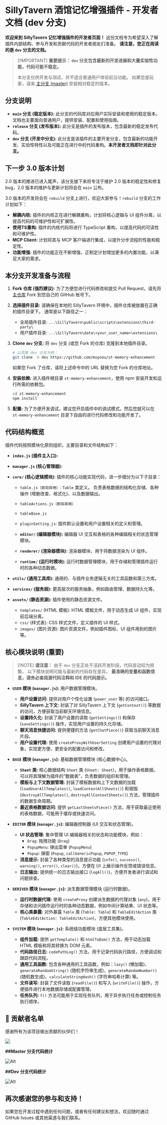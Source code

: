 # SillyTavern 酒馆记忆增强插件 - 开发者文档 (dev 分支)

**欢迎来到 SillyTavern 记忆增强插件的开发者页面！**  这份文档专为希望深入了解插件内部结构、参与开发和贡献代码的开发者朋友们准备。  **请注意，您正在阅读的是 `dev` 分支的文档。**

> \[!IMPORTANT]
> **重要提示： `dev` 分支包含最新的开发进展和大量实验性功能，代码可能不稳定。** 
> 
> 本分支仅供开发与测试，并不适合普通用户体验前沿功能。
> 如果您是玩家，请来 [主分支 (master)](https://github.com/muyoou/st-memory-enhancement) 安装相对稳定的版本。

## 分支说明

*   **`main` 分支 (稳定版本):**  此分支的代码库对应用户实际安装和使用的稳定版本。文档也主要面向普通用户，提供安装、配置和使用指南。
*   **`release` 分支 (发布版本):**  此分支是插件的发布版本，包含最新的稳定发布代码。
*   **`dev` 分支 (开发中分支):**  此分支是该插件的主要开发分支，包含最新的功能开发、实验性特性以及可能正在进行中的代码重构。**本开发者文档即针对此分支。**

## 下一步 3.0 版本计划

2.0 版本的推进已进入尾声，该分支接下来将专注于维护 2.0 版本的稳定性和修复 bug，2.0 版本的维护与更新计划将会在 `main` 公布。

3.0 版本的开发将会在 `rebuild` 分支上进行，欢迎大家参与！`rebuild` 分支的工作计划如下：

*   **解耦内核:**  插件的内核正在进行解耦重构，计划将核心逻辑与 UI 组件分离，以提高代码的可维护性和可扩展性。
*   **使用TS重构:**  插件的内核代码将进行 TypeScript 重构，以提高代码的可读性和可维护性。
*   **MCP Client:**  计划将其与 MCP 客户端进行集成，以提升分步流程的性能和稳定性。
*   **功能增强:**  插件的功能正在不断增强，正制定计划增加更多的内置功能，以满足大家的需求。

## 本分支开发准备与流程

1.  **Fork 仓库 (强烈建议):**  为了方便您进行代码修改和提交 Pull Request，请先将 [主仓库](https://github.com/muyoou/st-memory-enhancement) Fork 到您自己的 GitHub 账号下。

2.  **选择插件目录:**  请确保在本地的 SillyTavern 环境中，插件仓库被放置在正确的插件目录下。 通常是以下路径之一：
    *   全局插件目录:  `...\SillyTavern\public\scripts\extensions\third-party\`
    *   用户插件目录:  `...\SillyTavern\data\<your_user_name>\extensions\`

3.  **Clone `dev` 分支:**  将 `dev` 分支 (或您 Fork 的仓库) 克隆到本地插件目录。
    ```bash
    # 以克隆 dev 分支为例：
    git clone -b dev https://github.com/muyoou/st-memory-enhancement
    ```
    如果您 Fork 了仓库，请将上述命令中的 URL 替换为您 Fork 的仓库地址。

4.  **安装依赖:**  进入插件根目录 `st-memory-enhancement`，使用 npm 安装开发和运行所需的依赖包。
    ```bash
    cd st-memory-enhancement
    npm install
    ```

5.  **配置:**  为了方便开发调试，建议您开启插件中的调试模式。然后您就可以在 `st-memory-enhancement` 目录下自由的进行代码修改和功能开发了。

## 代码结构概览

插件代码按照模块化原则组织，主要目录和文件结构如下：

*   **`index.js` (插件主入口):**
*   **`manager.js` (核心管理器):**
*   **`core/` (核心逻辑模块):**  插件的核心功能实现代码，进一步细分为以下子目录：
    *   `table.js（即将弃用）`:  `Table` 类定义。 负责表格数据的结构化存储、各种操作 (增删改查、格式化)、以及数据输出。
    *   `tableActions.js（即将弃用）`
    *   `tableBase.js`
    *   `pluginSetting.js`:  插件默认设置和用户设置相关的定义和管理。

    *   **`editor/` (编辑器模块):**  编辑器 UI 交互和表格的各种编辑相关的状态管理模块。
    *   **`renderer/` (渲染器模块):**  渲染器模块，用于将数据渲染为 UI 组件。
    *   **`runtime/` (运行时模块):**  运行时数据管理模块，用于存储和管理插件运行时的各种动态数据。

*   **`utils/` (通用工具库):**  通用的、与插件业务逻辑无关的工具函数和第三方库。
*   **`services/` (服务层):**  更高层次的服务抽象，例如路由管理、数据持久化等。
*   **`assets/` (静态资源):**  插件使用的静态资源文件。
    *   `templates/` (HTML 模板):  HTML 模板文件，用于动态生成 UI 组件，实现前后端分离。
    *   `css/` (样式表):  CSS 样式文件，定义插件的 UI 样式。
    *   `images/` (图片资源):  图片资源文件，例如插件图标、UI 组件用到的图片等。

## 核心模块说明 (重要)

> \[!NOTE]
> **请注意：**  由于 `dev` 分支正处于活跃开发阶段，代码变动较为频繁。  以下模块说明可能与最新的代码存在差异。  **最准确的变量和函数信息，请务必查阅源代码注释和 IDE 的代码提示。**

*   **`USER` 模块 (`manager.js`):**  用户数据管理模块。
    *   **用户设置访问:**  提供对用户个性化设置 (`power_user` 等) 的访问接口。
    *   **SillyTavern 上下文:**  封装了对 SillyTavern 上下文 (`getContext()`) 等数据的访问，方便获取当前聊天环境信息。
    *   **设置持久化:**  封装了用户设置的读取 (`getSettings()`) 和保存 (`saveSettings()`) 操作，实现用户设置的持久化存储。
    *   **聊天消息快捷访问:**  提供便捷的方法 (`getChatPiece()`) 获取当前聊天消息片段。
    *   **用户设置代理:**  使用 `createProxyWithUserSetting` 创建用户设置的代理对象，实现更方便、更安全的配置访问和修改。

*   **`BASE` 模块 (`manager.js`):**  基础数据管理模块 (核心数据中心)。
    *   **`Sheet` 类:**  核心数据结构 `Sheet` 类 (`Sheet: Sheet`)，用于操作表格数据。  可以将其理解为插件的“数据表”，负责数据的组织和管理。
    *   **模板与上下文数据管理:**  封装了模板数据和上下文数据的加载 (`loadUserAllTemplates()`, `loadContextAllSheets()`) 和销毁 (`destroyAllTemplates()`, `destroyAllContextSheets()`) 方法，管理插件的数据生命周期。
    *   **最近表格数据访问:**  提供 `getLastSheetsPiece()` 方法，用于获取最近使用的表格数据，可能用于缓存或快速访问。

*   **`EDITOR` 模块 (`manager.js`):**  编辑器控制器 (UI 交互和状态管理)。
    *   **UI 状态管理:**  集中管理 UI 编辑器相关的状态和功能模块，例如：
        *   `Drag`:  拖拽功能 (`Drag`)
        *   `PopupMenu`:  弹出菜单 (`PopupMenu`)
        *   `Popup`:  弹窗 (`Popup`, `callGenericPopup`, `POPUP_TYPE`)
    *   **消息提示:**  封装了各种类型的消息提示功能 (`info()`, `success()`, `warning()`, `error()`, `clear()`)，方便在 UI 上展示操作反馈或错误信息。
    *   **日志输出:**  提供统一的日志输出接口 (`logAll()`)，方便开发者进行调试和问题排查。

*   **`DERIVED` 模块 (`manager.js`):**  派生数据管理模块 (运行时数据)。
    *   **运行时数据代理:**  使用 `createProxy` 创建派生数据的代理对象 (`any`)，用于存储和访问插件运行时的各种动态数据，例如中间计算结果、UI 状态等。
    *   **核心类暴露:**  对外暴露 `Table` 类 (`Table: Table`) 和 `TableEditAction` 类 (`TableEditAction: TableEditAction`)，方便其他模块使用。

*   **`SYSTEM` 模块 (`manager.js`):**  系统级功能模块 (底层工具集)。
    *   **组件加载:**  提供 `getTemplate()` 和 `htmlToDom()` 方法，用于动态加载 HTML 模板和将其转换为 DOM 元素。
    *   **代码路径日志:**  `codePathLog()` 方法，用于记录代码执行路径，方便调试和跟踪代码流程。
    *   **通用工具函数:**  包含各种通用的工具函数，例如：`lazy()` (懒加载)、`generateRandomString()` (随机字符串生成)、`generateRandomNumber()` (随机数生成)、`calculateStringHash()` (字符串哈希计算) 等。
    *   **文件读写:**  封装了文件读取 (`readFile()`) 和写入 (`writeFile()`) 操作，方便插件进行本地数据存储或配置管理。
    *   **任务队列:**  `f()` 方法可能用于实现任务队列，用于异步执行任务或控制任务执行顺序。

## 👥 贡献者名单

感谢所有为该项目做出贡献的伙伴们！

<a href="https://github.com/muyoou/st-memory-enhancement/graphs/contributors">
  <img src="https://contrib.rocks/image?repo=muyoou/st-memory-enhancement" />
</a>

**##Master 分支代码统计**

![Alt](https://repobeats.axiom.co/api/embed/ece4e039de7cf89ed5ccc9fba2e9b432e44dfaaa.svg "Repobeats analytics image")

**##Dev 分支代码统计**

![Alt](https://repobeats.axiom.co/api/embed/eb3c2af1bcdb84704bb9ff8f61379fe38d634884.svg "Repobeats analytics image")

## 再次感谢您的参与和支持！

如果您在开发过程中遇到任何问题，或者有任何建议和想法，欢迎随时通过 GitHub Issues 或其他渠道与我们联系。
